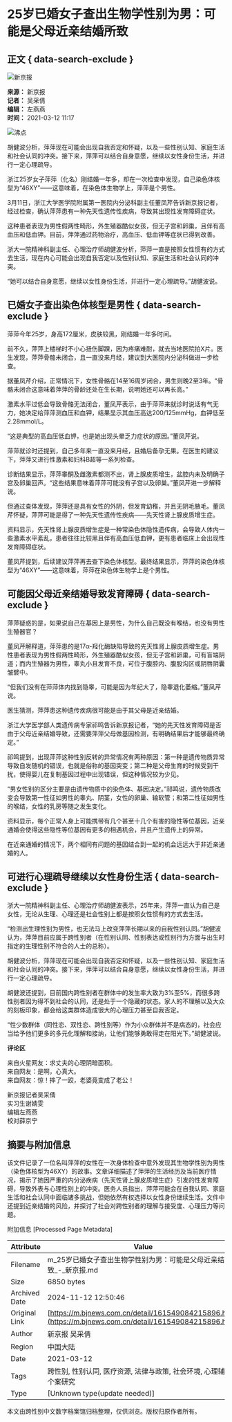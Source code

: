 # 25岁已婚女子查出生物学性别为男：可能是父母近亲结婚所致

## 正文 { data-search-exclude }


![新京报](https://static.bjnews.com.cn/wap/img/top-logo.png)

**来源：** 新京报  
**记者：** 吴采倩  
**编辑：** 左燕燕  
**时间：** 2021-03-12 11:17

![沸点](https://media.bjnews.com.cn/column/2023/09/07/5363876190018940135.jpg)

胡健波分析，萍萍现在可能会出现自我否定和怀疑，以及一些性别认知、家庭生活和社会认同的冲突。接下来，萍萍可以结合自身意愿，继续以女性身份生活，并进行一定心理疏导。

浙江25岁女子萍萍（化名）刚结婚一年多，却在一次检查中发现，自己染色体核型为“46XY”——这意味着，在染色体生物学上，萍萍是个男性。

3月11日，浙江大学医学院附属第一医院内分泌科副主任董凤芹告诉新京报记者，经过检查，确认萍萍患有一种先天性遗传性疾病，导致其出现性发育障碍症状。

这种患者表现为男性假两性畸形，外生殖器酷似女孩，但无子宫和卵巢，且伴有高血压和低血钾。目前，萍萍通过药物治疗，高血压、低血钾等症状已得到改善。

浙大一院精神科副主任、心理治疗师胡健波分析，萍萍一直是按照女性惯有的方式去生活，现在内心可能会出现自我否定以及性别认知、家庭生活和社会认同的冲突。

“她可以结合自身意愿，继续以女性身份生活，并进行一定心理疏导。”胡健波说。

## 已婚女子查出染色体核型是男性 { data-search-exclude }

萍萍今年25岁，身高172厘米，皮肤较黑，刚结婚一年多时间。

前不久，萍萍上楼梯时不小心扭伤脚踝，因为疼痛难耐，就去当地医院拍X片。医生发现，萍萍骨骼未闭合，且一直没来月经，建议到大医院内分泌科做进一步检查。

据董凤芹介绍，正常情况下，女性骨骼在14至16周岁闭合，男生则晚2至3年。“骨骼未闭合这意味着萍萍的骨龄还处在生长期，说明她还可以再长高。”

激素水平过低会导致骨骼无法闭合，董凤芹表示，由于萍萍来就诊时说话有气无力，她决定给萍萍测血压和血钾，结果显示其血压高达200/125mmHg，血钾低至2.28mmol/L。

“这是典型的高血压低血钾，也是她出现头晕乏力症状的原因。”董凤芹说。

萍萍就诊时还提到，自己多年来一直没来月经，且婚后备孕无果。在医生的建议下，萍萍又进行性激素和妇科B超等一系列检查。

诊断结果显示，萍萍睾酮及雌激素都测不出，肾上腺皮质增生，盆腔内未及明确子宫及卵巢回声。“这些结果意味着萍萍可能没有子宫以及卵巢。”董凤芹进一步解释说。

但通过查体发现，萍萍还是具有女性的外阴，但发育幼稚，并且无阴毛腋毛。董凤芹怀疑，萍萍可能是得了一种先天性遗传性疾病——先天性肾上腺皮质增生症。

资料显示，先天性肾上腺皮质增生症是一种常染色体隐性遗传病，会导致人体内一些激素水平紊乱，患者往往比较黑且伴有高血压低血钾，更有患者临床上会出现性发育障碍症状。

董凤芹提到，后续建议萍萍再去查下染色体核型。最终结果显示，萍萍的染色体核型为“46XY”——这意味着，萍萍在染色体生物学上是个男性。

## 可能因父母近亲结婚导致发育障碍 { data-search-exclude }

萍萍疑惑的是，如果说自己在基因上是男性，为什么自己既没有喉结，也没有男性生殖器官？

董凤芹解释道，萍萍患的是17α-羟化酶缺陷导致的先天性肾上腺皮质增生症。男性患者表现为男性假两性畸形，外生殖器酷似女孩，但无子宫和卵巢，可有盲端阴道；而内生殖器为男性，睾丸小且发育不良，可位于腹腔内、腹股沟区或阴唇阴囊皱襞中。

“但我们没有在萍萍体内找到隐睾，可能是因为年纪大了，隐睾退化萎缩。”董凤芹说。

医生猜测，萍萍患这种遗传疾病很可能是由于其父母是近亲结婚。

浙江大学医学部人类遗传病专家祁鸣告诉新京报记者，“她的先天性发育障碍是否由于父母近亲结婚导致，还需要萍萍父母做基因检测，有明确结果后才能够最终确定。”

祁鸣提到，出现萍萍这种性别反转的异常情况有两种原因：第一种是遗传物质异常导致自发随机的错误，也就是俗称的基因突变；第二种是父母生育的时候受到干扰，使得婴儿在复制基因过程中出现错误，但这种情况较为少见。

“男女性别的区分主要是由遗传物质中的染色体、基因决定。”祁鸣说，遗传物质改变会导致第一性征如男性的睾丸、阴茎，女性的卵巢、输软管；和第二性征如男性的喉结，女性的乳房等随之发生变化。

资料显示，每个正常人身上可能携带有几个甚至十几个有害的隐性等位基因，近亲通婚会使得这些隐性等位基因有更多的相遇机会，并且产生遗传上的异常。

在近亲通婚的情况下，两个相同有问题的基因结合到一起的机会远远大于非近亲通婚的人。

## 可进行心理疏导继续以女性身份生活 { data-search-exclude }

浙大一院精神科副主任、心理治疗师胡健波表示，25年来，萍萍一直认为自己是女性，无论从生理、心理还是社会性别上都是按照女性惯有的方式去生活。

“检测出生理性别为男性，也无法马上改变萍萍长期以来的自我性别认同。”胡健波认为，萍萍目前应属于跨性别者（在性别认同、性别表达或性别行为方面与出生时指定的生理性别不符合的人士的总称）。

胡健波分析，萍萍现在可能会出现自我否定和怀疑，以及一些性别认知、家庭生活和社会认同的冲突。接下来，萍萍可以结合自身意愿，继续以女性身份生活，并进行一定心理疏导。

胡健波还提到，目前国内跨性别者在群体中的发生率大致为3%至5%，而很多跨性别者因为得不到社会的认同，还是处于一个隐藏的状态。家人的不理解以及大众的刻板印象，都会给这类群体造成很大的心理压力甚至自我否定。

“性少数群体（同性恋、双性恋、跨性别等）作为小众群体并不是病态的，社会应当给予他们更多的多元化理解和接纳，让他们能够勇敢得走在阳光下。”胡健波说。

**评论区**

来自火星网友：求丈夫的心理阴暗面积。  
来自网友：是啊，心真大。  
来自网友：惊！摔了一跤，老婆竟变成了老公！  

新京报记者吴采倩  
实习生谢婧雯  
编辑左燕燕  
校对薛京宁

## 摘要与附加信息

<!-- tcd_abstract -->
该文件记录了一位名叫萍萍的女性在一次身体检查中意外发现其生物学性别为男性（染色体核型为46XY）的故事。文章详细描述了萍萍的生活经历及当前医疗情况，揭示了她因严重的内分泌疾病（先天性肾上腺皮质增生症）引发的性发育障碍，导致外表与心理性别上的冲突。医务人员指出，萍萍可能会在自我认同、家庭生活和社会认同中面临诸多挑战，但她依然有权选择以女性身份继续生活。文件中还提到近亲结婚的风险，并探讨了社会对跨性别者的理解与接受度、心理压力等问题。
<!-- tcd_abstract_end -->

附加信息 [Processed Page Metadata]

| Attribute       | Value                                  |
|-----------------|----------------------------------------|
| Filename        | m_25岁已婚女子查出生物学性别为男：可能是父母近亲结婚所致_-_新京报.md                             |
| Size            | 6850 bytes                           |
| Archived Date   | 2024-11-12 12:50:46                             |
| Original Link   | [https://m.bjnews.com.cn/detail/161549084215896.html](https://m.bjnews.com.cn/detail/161549084215896.html)                       |
| Author          | 新京报 吴采倩                               |
| Region          | 中国大陆                               |
| Date            | 2021-03-12                                 |
| Tags            | 跨性别, 性别认同, 医疗资源, 法律与政策, 社会环境, 心理辅导, 个案研究                                 |
| Type            | [Unknown type(update needed)]                                 |
<!-- tcd_table_end -->

本文由跨性别中文数字档案馆归档整理，仅供浏览。版权归原作者所有。
